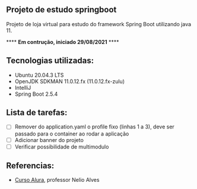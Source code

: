 ## Projeto de estudo springboot

<p>Projeto de loja virtual para estudo do framework Spring Boot utilizando java 11.</p>

 **** <b>Em contrução, iniciado 29/08/2021</b> ****

## Tecnologias utilizadas:

- Ubuntu 20.04.3 LTS
- OpenJDK SDKMAN 11.0.12.fx (11.0.12.fx-zulu)
- IntelliJ
- Spring Boot 2.5.4

## Lista de tarefas:

- [ ] Remover do application.yaml o profile fixo (linhas 1 a 3), deve ser passado para o container ao rodar a aplicação
- [ ] Adicionar banner do projeto
- [ ] Verificar possibilidade de multimodulo

## Referencias:

- [Curso Alura], professor Nelio Alves 


[Curso Alura]:(https://www.udemy.com/share/101sie3@vJyy66mrXydqQ7ganruCpNNgJpHxynkytTQ4UBK4qkYuN0CL-zXv2duOyVWnvt_y/)

